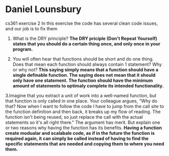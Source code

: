 # Daniel Lounsbury
cs361
exercise 2
In this exercise the code has several clean code issues, and our job is to fix them

1. What is the DRY principle?
**The DRY priciple (Don't Repeat Yourself) states that you should do a certain thing once, and only once in your program.**

2. You will often hear that functions should be short and do one thing. Does that mean each function should always contain 1 statement? Why or why not?
**This saying simply means that a function should have a single definable function. The saying does not mean that it should only have one statement. The function should have the minimum amount of statements to optimaly complete its intended functionality.**

3.Imagine that you extract a unit of work into a well-named function, but that function is only called in one place. Your colleague argues, "Why do that? Now when I want to follow the code I have to jump from the call site to the function definition and then back, it breaks up my flow of reading. The function isn't being reused, so just replace the call with the actual statements so it's all right there." The argument has merit. But explain one or two reasons why having the function has its benefits.
**Having a function create modualar and scalabale code, as if in the future the function is required again, it can simply be called instead of having to find the specific statements that are needed and copying them to where you need them.**